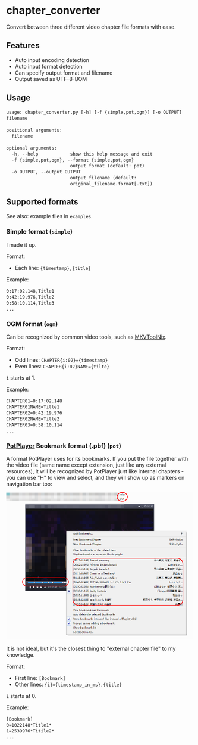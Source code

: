 # chapter_converter
Convert between three different video chapter file formats with ease.

## Features

* Auto input encoding detection
* Auto input format detection
* Can specify output format and filename
* Output saved as UTF-8-BOM

## Usage

```
usage: chapter_converter.py [-h] [-f {simple,pot,ogm}] [-o OUTPUT] filename

positional arguments:
  filename

optional arguments:
  -h, --help            show this help message and exit
  -f {simple,pot,ogm}, --format {simple,pot,ogm}
                        output format (default: pot)
  -o OUTPUT, --output OUTPUT
                        output filename (default:
                        original_filename.format[.txt])
```

## Supported formats

See also: example files in `examples`.

### Simple format (`simple`)

I made it up.

Format: 
* Each line: `{timestamp},{title}`

Example: 

```
0:17:02.148,Title1
0:42:19.976,Title2
0:58:10.114,Title3
...
```

### OGM format (`ogm`)

Can be recognized by common video tools, such as [MKVToolNix](https://mkvtoolnix.download/). 

Format: 
* Odd lines: `CHAPTER{i:02}={timestamp}`
* Even lines: `CHAPTER{i:02}NAME={tilte}`

`i` starts at 1.

Example:

```
CHAPTER01=0:17:02.148
CHAPTER01NAME=Title1
CHAPTER02=0:42:19.976
CHAPTER02NAME=Title2
CHAPTER03=0:58:10.114
...
```
###  [PotPlayer](https://potplayer.daum.net/) Bookmark format (.pbf) (`pot`)

A format PotPlayer uses for its bookmarks. If you put the file together with the video file (same name except extension, just like any external resources), it will be recognized by PotPlayer just like internal chapters - you can use "H" to view and select, and they will show up as markers on navigation bar too:

![Pot Bookmark Example](img/pot.png)

It is not ideal, but it's the closest thing to "external chapter file" to my knowledge. 

Format: 

* First line: `[Bookmark]`
* Other lines: `{i}={timestamp_in_ms},{title}`

`i` starts at 0.

Example:

```
[Bookmark]
0=1022148*Title1*
1=2539976*Titile2*
...
```
